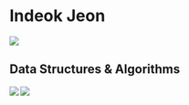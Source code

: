 <div>
  <h1>Indeok Jeon</h1>
</div>

<div>
  <img src="https://github-readme-stats.vercel.app/api/top-langs/?username=indeokiya&layout=compact&theme=dark"/>
</div>

<div>
  <h2>Data Structures & Algorithms</h2>
    <a href="https://leetcode.com/indeokiya"><img align="left" src="https://leetcard.jacoblin.cool/indeokiya?ext=activity"/></a>
    <a href="https://solved.ac/indeokiya"><img src="http://mazassumnida.wtf/api/v2/generate_badge?boj=indeokiya&theme=dark"/></a>
</div>


